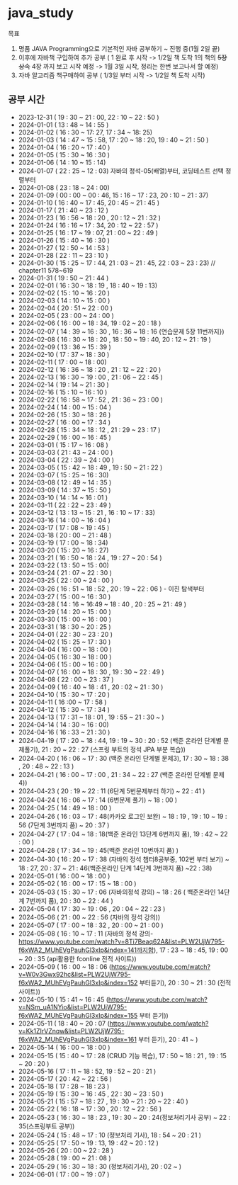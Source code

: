 # java_study

목표

1. 명품 JAVA Programming으로 기본적인 자바 공부하기 ~ 진행 중(1월 2일 끝)
2. 이후에 자바책 구입하여 추가 공부 ( 1 완료 후 시작 -> 1/2일 책 도착 1의 책의 ~~5장 상속~~ 4장 까지 보고 시작 예정 -> 1월 3일 시작, 정리는 한번 보고나서 할 예정)
3. 자바 알고리즘 책구매하여 공부 ( 1/3일 부터 시작 -> 1/2일 책 도착 시작)

## 공부 시간

- 2023-12-31 ( 19 : 30 ~ 21 : 00, 22 : 10 ~ 22 : 50 )
- 2024-01-01 ( 13 : 48 ~ 14 : 55 )
- 2024-01-02 ( 16 : 30 ~ 17: 27, 17 : 34 ~ 18: 25)
- 2024-01-03 ( 14 : 47 ~ 15 : 58, 17 : 20 ~ 18 : 20, 19 : 40 ~ 21 : 50 )
- 2024-01-04 ( 16 : 20 ~ 17 : 40 )
- 2024-01-05 ( 15 : 30 ~ 16 : 30 )
- 2024-01-06 ( 14 : 10 ~ 15 : 14)
- 2024-01-07 ( 22 : 25 ~ 12 : 03) 자바의 정석-05(배열)부터, 코딩테스트 선택 정렬부터
- 2024-01-08 ( 23 : 18 ~ 24 : 00)
- 2024-01-09 ( 00 : 00 ~ 00 : 46, 15 : 16 ~ 17 : 23, 20 : 10 ~ 21 : 37)
- 2024-01-10 ( 16 : 40 ~ 17 : 45, 20 : 45 ~ 21 : 45 )
- 2024-01-17 ( 21 : 40 ~ 23 : 12 )
- 2024-01-23 ( 16 : 56 ~ 18 : 20 , 20 : 12 ~ 21 : 32 )
- 2024-01-24 ( 16 : 16 ~ 17 : 34, 20 : 12 ~ 22 : 57 )
- 2024-01-25 ( 16 : 17 ~ 19 : 07, 21 : 00 ~ 22 : 49 )
- 2024-01-26 ( 15 : 40 ~ 16 : 30 )
- 2024-01-27 ( 12 : 50 ~ 14 : 53 )
- 2024-01-28 ( 22 : 11 ~ 23 : 10 )
- 2024-01-30 ( 15 : 25 ~ 17 : 44, 21 : 03 ~ 21 : 45, 22 : 03 ~ 23 : 23) // chapter11 578~619
- 2024-01-31 ( 19 : 50 ~ 21 : 44 )
- 2024-02-01 ( 16 : 30 ~ 18 : 19 , 18 : 40 ~ 19 : 13)
- 2024-02-02 ( 15 : 10 ~ 16 : 20 )
- 2024-02-03 ( 14 : 10 ~ 15 : 00 )
- 2024-02-04 ( 20 : 51 ~ 22 : 00 )
- 2024-02-05 ( 23 : 00 ~ 24 : 00 )
- 2024-02-06 ( 16 : 00 ~ 18 : 34, 19 : 02 ~ 20 : 18 )
- 2024-02-07 ( 14 : 39 ~ 16 : 30 , 16 : 36 ~ 18 : 16 {연습문제 5장 11번까지})
- 2024-02-08 ( 16 : 30 ~ 18 : 20 , 18 : 50 ~ 19 : 40, 20 : 12 ~ 21 : 19 )
- 2024-02-09 ( 13 : 36 ~ 15 : 39 )
- 2024-02-10 ( 17 : 37 ~ 18 : 30 )
- 2024-02-11 ( 17 : 00 ~ 18 : 00)
- 2024-02-12 ( 16 : 36 ~ 18 : 20 , 21 : 12 ~ 22 : 20 )
- 2024-02-13 ( 16 : 30 ~ 19 : 00 , 21 : 06 ~ 22 : 45 )
- 2024-02-14 ( 19 : 14 ~ 21 : 30 )
- 2024-02-16 ( 15 : 10 ~ 16 : 10 )
- 2024-02-22 ( 16 : 58 ~ 17 : 52 , 21 : 36 ~ 23 : 00 )
- 2024-02-24 ( 14 : 00 ~ 15 : 04 )
- 2024-02-26 ( 15 : 30 ~ 18 : 26 )
- 2024-02-27 ( 16 : 00 ~ 17 : 34 )
- 2024-02-28 ( 15 : 34 ~ 18 : 12 , 21 : 29 ~ 23 : 17 )
- 2024-02-29 ( 16 : 00 ~ 16 : 45 )
- 2024-03-01 ( 15 : 17 ~ 16 : 08 )
- 2024-03-03 ( 21 : 43 ~ 24 : 00 )
- 2024-03-04 ( 22 : 39 ~ 24 : 00 )
- 2024-03-05 ( 15 : 42 ~ 18 : 49 , 19 : 50 ~ 21 : 22 )
- 2024-03-07 ( 15 : 25 ~ 16 : 30)
- 2024-03-08 ( 12 : 49 ~ 14 : 35 )
- 2024-03-09 ( 14 : 37 ~ 15 : 50 )
- 2024-03-10 ( 14 : 14 ~ 16 : 01 )
- 2024-03-11 ( 22 : 22 ~ 23 : 49 )
- 2024-03-12 ( 13 : 13 ~ 15 : 21 , 16 : 10 ~ 17 : 33)
- 2024-03-16 ( 14 : 00 ~ 16 : 04 )
- 2024-03-17 ( 17 : 08 ~ 19 : 45 )
- 2024-03-18 ( 20 : 00 ~ 21 : 48 )
- 2024-03-19 ( 17 : 00 ~ 18 : 34)
- 2024-03-20 ( 15 : 20 ~ 16 : 27)
- 2024-03-21 ( 16 : 50 ~ 18 : 24 , 19 : 27 ~ 20 : 54 )
- 2024-03-22 ( 13 : 50 ~ 15 : 00)
- 2024-03-24 ( 21 : 07 ~ 22 : 30 )
- 2024-03-25 ( 22 : 00 ~ 24 : 00 )
- 2024-03-26 ( 16 : 51 ~ 18 : 52 , 20 : 19 ~ 22 : 06 ) - 이진 탐색부터
- 2024-03-27 ( 15 : 00 ~ 16 : 30 )
- 2024-03-28 ( 14 : 16 ~ 16:49 ~ 18 : 40 , 20 : 25 ~ 21 : 49 )
- 2024-03-29 ( 14 : 20 ~ 15 : 00 )
- 2024-03-30 ( 15 : 00 ~ 16 : 00 )
- 2024-03-31 ( 18 : 30 ~ 20 : 25 )
- 2024-04-01 ( 22 : 30 ~ 23 : 20 )
- 2024-04-02 ( 15 : 25 ~ 17 : 30 )
- 2024-04-04 ( 16 : 00 ~ 18 : 00 )
- 2024-04-05 ( 16 : 30 ~ 18 : 00 )
- 2024-04-06 ( 15 : 00 ~ 16 : 00 )
- 2024-04-07 ( 16 : 00 ~ 18 : 30 , 19 : 30 ~ 22 : 49 )
- 2024-04-08 ( 22 : 00 ~ 23 : 37 )
- 2024-04-09 ( 16 : 40 ~ 18 : 41 , 20 : 02 ~ 21 : 30 )
- 2024-04-10 ( 15 : 30 ~ 17 : 20 )
- 2024-04-11 ( 16 :00 ~ 17 : 58 )
- 2024-04-12 ( 15 : 30 ~ 17 : 34 )
- 2024-04-13 ( 17 : 31 ~ 18 : 01 , 19 : 55 ~ 21 : 30 ~ )
- 2024-04-14 ( 14 : 30 ~ 16 : 00)
- 2024-04-16 ( 16 : 33 ~ 21 : 30 )
- 2024-04-19 ( 17 : 20 ~ 18 : 44, 19 : 19 ~ 30 : 20 : 52 (백준 온라인 단계별 문제풀기), 21 : 20 ~ 22 : 27 (스프링 부트의 정석 JPA 부분 복습))
- 2024-04-20 ( 16 : 06 ~ 17 : 30 (백준 온라인 단계별 문제3), 17 : 30 ~ 18 : 38 , 20 : 48 ~ 22 : 13 )
- 2024-04-21 ( 16 : 00 ~ 17 : 00 , 21 : 34 ~ 22 : 27 (백준 온라인 단계별 문제4))
- 2024-04-23 ( 20 : 19 ~ 22 : 11 (6단계 5번문제부터 하기) ~ 22 : 41 )
- 2024-04-24 ( 16 : 06 ~ 17 : 14 (6번문제 풀기) ~ 18 : 00 )
- 2024-04-25 ( 14 : 49 ~ 18 : 00 )
- 2024-04-26 ( 16 : 03 ~ 17 : 48(카카오 로그인 보완) ~ 18 : 19 , 19 : 10 ~ 19 : 56 (7단계 3번까지 품) ~ 20 : 37 )
- 2024-04-27 ( 17 : 04 ~ 18 : 18(백준 온라인 13단계 6번까지 품), 19 : 42 ~ 22 : 00 )
- 2024-04-28 ( 17 : 34 ~ 19 : 45(백준 온라인 10번까지 품) )
- 2024-04-30 ( 16 : 20 ~ 17 : 38 (자바의 정석 챕터8공부중, 102번 부터 보기) ~ 18 : 27, 20 : 37 ~ 21 : 46(백준온라인 단계 14단계 3번까지 품) ~22 : 38)
- 2024-05-01 ( 16 : 00 ~ 18 : 00 )
- 2024-05-02 ( 16 : 00 ~ 17 : 15 ~ 18 : 00 )
- 2024-05-03 ( 15 : 30 ~ 17 : 06 (자바의정석 강의) ~ 18 : 26 ( 백준온라인 14단계 7번까지 품), 20 : 30 ~ 22 : 44 )
- 2024-05-04 ( 17 : 30 ~ 19 : 06 , 20 : 04 ~ 22 : 23 )
- 2024-05-06 ( 21 : 00 ~ 22 : 56 (자바의 정석 강의))
- 2024-05-07 ( 17 : 00 ~ 18 : 32 , 20 : 00 ~ 21 : 00 )
- 2024-05-08 ( 16 : 10 ~ 17 : 11 (자바의 정석 강의-https://www.youtube.com/watch?v=8Ti7Beaq62A&list=PLW2UjW795-f6xWA2_MUhEVgPauhGl3xIp&index=141까지함), 17 : 23 ~ 18 : 45, 19 : 00 ~ 20 : 35 (api활용한 fconline 전적 사이트))
- 2024-05-09 ( 16 : 00 ~ 18 : 06 (https://www.youtube.com/watch?v=W0v3Gwx92hc&list=PLW2UjW795-f6xWA2_MUhEVgPauhGl3xIp&index=152 부터듣기), 20 : 30 ~ 21 : 30 (전적 사이트))
- 2024-05-10 ( 15 : 41 ~ 16 : 45 (https://www.youtube.com/watch?v=NSm_uA1NYio&list=PLW2UjW795-f6xWA2_MUhEVgPauhGl3xIp&index=155 부터 듣기))
- 2024-05-11 ( 18 : 40 ~ 20 : 07 (https://www.youtube.com/watch?v=Kk1ZIrVZnqw&list=PLW2UjW795-f6xWA2_MUhEVgPauhGl3xIp&index=161 부터 듣기), 20 : 41 ~ )
- 2024-05-14 ( 16 : 00 ~ 18 : 00 )
- 2024-05-15 ( 15 : 40 ~ 17 : 28 (CRUD 기능 복습), 17 : 50 ~ 18 : 21 , 19 : 15 ~ 20 : 20 )
- 2024-05-16 ( 17 : 11 ~ 18 : 52, 19 : 52 ~ 20 : 21 )
- 2024-05-17 ( 20 : 42 ~ 22 : 56 )
- 2024-05-18 ( 17 : 28 ~ 18 : 23 )
- 2024-05-19 ( 15 : 30 ~ 16 : 45 , 22 : 30 ~ 23 : 50 )
- 2024-05-21 ( 15 : 57 ~ 18 : 27 , 19 : 30 ~ 21 : 20 ~ 22 : 40 )
- 2024-05-22 ( 16 : 18 ~ 17 : 30 , 20 : 12 ~ 22 : 56 )
- 2024-05-23 ( 16 : 30 ~ 18 : 23 , 19 : 30 ~ 20 : 24(정보처리기사 공부) ~ 22 : 35(스프링부트 공부))
- 2024-05-24 ( 15 : 48 ~ 17 : 10 (정보처리 기사), 18 : 54 ~ 20 : 21 )
- 2024-05-25 ( 17 : 50 ~ 19 : 13, 19 : 42 ~ 20 : 12 )
- 2024-05-26 ( 20 : 00 ~ 22 : 28 )
- 2024-05-28 ( 19 : 00 ~ 21 : 08 )
- 2024-05-29 ( 16 : 30 ~ 18 : 30 (정보처리기사), 20 : 02 ~ )
- 2024-06-01 ( 17 : 00 ~ 19 : 07 )
